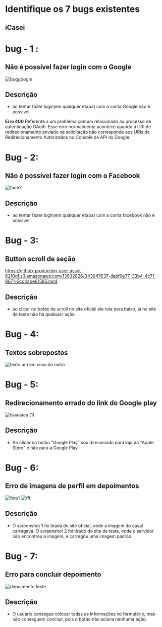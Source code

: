 # Identifique os 7 bugs existentes

## iCasei

# bug - 1 :
## Não é possível fazer login com o Google
![buggoogle](https://github.com/isa-reira-hub/QA-FCC/assets/158104466/521380ab-fc9a-4bae-bd22-0ccf1e566859)

## Descrição

- ao tentar fazer login(em qualquer etapa) com a conta Google não é possível. 

__Erro 400__ Referente a um problema comum relacionado ao processo de autenticação OAuth. Esse erro normalmente acontece quando a URI de redirecionamento enviado na solicitação não corresponde aos URIs de Redirecionamento Autorizados no Console da API do Google. 



# Bug - 2:
## Não é possível fazer login com o Facebook
![face2](https://github.com/isa-reira-hub/QA-FCC/assets/158104466/0c99e55a-6eef-4cc3-8c92-70237c60ee34)

## Descrição
- ao tentar fazer login(em qualquer etapa) com a conta facebook não é possível. 



# Bug - 3:
##  Button scroll de seção

https://github-production-user-asset-6210df.s3.amazonaws.com/13632826/343947637-dabf9e77-33b4-4c71-9671-5cc4abe61585.mp4
## Descrição
- ao clicar no botão de scroll no site oficial ele rola para baixo, já no site de teste não há qualquer ação.  

# Bug - 4:
## Textos sobrepostos
![texto um em cima do outro](https://github.com/isa-reira-hub/Teste-Analista-de-Qualidade/assets/158104466/9ba8d971-9dc7-4f8a-8fa3-733782e986e6)


# Bug - 5:
## Redirecionamento errado do link do Google play 
![isaaaaaa (1)](https://github.com/isa-reira-hub/Teste-Analista-de-Qualidade/assets/158104466/2e08adf1-8bbd-4558-ab60-d85b0d6249ac)






## Descrição
- Ao clicar no botão "Google Play" sou direcionado para loja da "Apple Store" e não para a Google Play.

# Bug - 6:
## Erro de imagens de perfil em depoimentos
![foto1](https://github.com/isa-reira-hub/Teste-Analista-de-Qualidade/assets/158104466/590c9815-331f-4660-a628-71e25d6bcf58)
![fff](https://github.com/isa-reira-hub/Teste-Analista-de-Qualidade/assets/158104466/77253680-0fa4-44ca-8c44-0d69b077094c)





## Descrição
- O screenshot 1 foi tirada do site oficial, onde a imagem do casal carregava. O screenshot 2 foi tirado do site de teste, onde o servidor não encontrou a imagem, e carregou uma imagem padrão.

# Bug - 7:
## Erro para concluir depoimento
![depoimento teste](https://github.com/isa-reira-hub/Teste-Analista-de-Qualidade/assets/158104466/bb54ef64-6ee4-4ead-9c33-5b96de3a657d)



## Descrição
- O usuário consegue colocar todas as informações no formulário, mas não conseguem concluir, pois o botão não aciona nenhuma ação.


